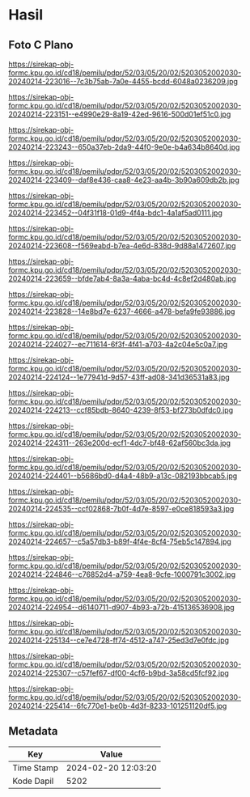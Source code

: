 # Hasil

## Foto C Plano

https://sirekap-obj-formc.kpu.go.id/cd18/pemilu/pdpr/52/03/05/20/02/5203052002030-20240214-223016--7c3b75ab-7a0e-4455-bcdd-6048a0236209.jpg

https://sirekap-obj-formc.kpu.go.id/cd18/pemilu/pdpr/52/03/05/20/02/5203052002030-20240214-223151--e4990e29-8a19-42ed-9616-500d01ef51c0.jpg

https://sirekap-obj-formc.kpu.go.id/cd18/pemilu/pdpr/52/03/05/20/02/5203052002030-20240214-223243--650a37eb-2da9-44f0-9e0e-b4a634b8640d.jpg

https://sirekap-obj-formc.kpu.go.id/cd18/pemilu/pdpr/52/03/05/20/02/5203052002030-20240214-223409--daf8e436-caa8-4e23-aa4b-3b90a609db2b.jpg

https://sirekap-obj-formc.kpu.go.id/cd18/pemilu/pdpr/52/03/05/20/02/5203052002030-20240214-223452--04f31f18-01d9-4f4a-bdc1-4a1af5ad0111.jpg

https://sirekap-obj-formc.kpu.go.id/cd18/pemilu/pdpr/52/03/05/20/02/5203052002030-20240214-223608--f569eabd-b7ea-4e6d-838d-9d88a1472607.jpg

https://sirekap-obj-formc.kpu.go.id/cd18/pemilu/pdpr/52/03/05/20/02/5203052002030-20240214-223659--bfde7ab4-8a3a-4aba-bc4d-4c8ef2d480ab.jpg

https://sirekap-obj-formc.kpu.go.id/cd18/pemilu/pdpr/52/03/05/20/02/5203052002030-20240214-223828--14e8bd7e-6237-4666-a478-befa9fe93886.jpg

https://sirekap-obj-formc.kpu.go.id/cd18/pemilu/pdpr/52/03/05/20/02/5203052002030-20240214-224027--ec711614-6f3f-4f41-a703-4a2c04e5c0a7.jpg

https://sirekap-obj-formc.kpu.go.id/cd18/pemilu/pdpr/52/03/05/20/02/5203052002030-20240214-224124--1e77941d-9d57-43ff-ad08-341d36531a83.jpg

https://sirekap-obj-formc.kpu.go.id/cd18/pemilu/pdpr/52/03/05/20/02/5203052002030-20240214-224213--ccf85bdb-8640-4239-8f53-bf273b0dfdc0.jpg

https://sirekap-obj-formc.kpu.go.id/cd18/pemilu/pdpr/52/03/05/20/02/5203052002030-20240214-224311--263e200d-ecf1-4dc7-bf48-62af560bc3da.jpg

https://sirekap-obj-formc.kpu.go.id/cd18/pemilu/pdpr/52/03/05/20/02/5203052002030-20240214-224401--b5686bd0-d4a4-48b9-a13c-082193bbcab5.jpg

https://sirekap-obj-formc.kpu.go.id/cd18/pemilu/pdpr/52/03/05/20/02/5203052002030-20240214-224535--ccf02868-7b0f-4d7e-8597-e0ce818593a3.jpg

https://sirekap-obj-formc.kpu.go.id/cd18/pemilu/pdpr/52/03/05/20/02/5203052002030-20240214-224657--c5a57db3-b89f-4f4e-8cf4-75eb5c147894.jpg

https://sirekap-obj-formc.kpu.go.id/cd18/pemilu/pdpr/52/03/05/20/02/5203052002030-20240214-224846--c76852d4-a759-4ea8-9cfe-1000791c3002.jpg

https://sirekap-obj-formc.kpu.go.id/cd18/pemilu/pdpr/52/03/05/20/02/5203052002030-20240214-224954--d6140711-d907-4b93-a72b-415136536908.jpg

https://sirekap-obj-formc.kpu.go.id/cd18/pemilu/pdpr/52/03/05/20/02/5203052002030-20240214-225134--ce7e4728-ff74-4512-a747-25ed3d7e0fdc.jpg

https://sirekap-obj-formc.kpu.go.id/cd18/pemilu/pdpr/52/03/05/20/02/5203052002030-20240214-225307--c57fef67-df00-4cf6-b9bd-3a58cd5fcf92.jpg

https://sirekap-obj-formc.kpu.go.id/cd18/pemilu/pdpr/52/03/05/20/02/5203052002030-20240214-225414--6fc770e1-be0b-4d3f-8233-101251120df5.jpg


## Metadata

| Key        | Value               |
| ---------- | ------------------- |
| Time Stamp | 2024-02-20 12:03:20 |
| Kode Dapil | 5202                |



